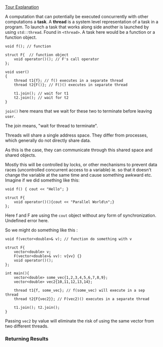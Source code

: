 [Tour Explanation](https://isocpp.org/files/papers/5-Tour-Util.pdf)

A computation that can potentially be executed concurrently with other computations a **task**. 
A **thread** is a system level representation of a task in a program. 
To launch a task that works along side another is launched by using `std::thread`. 
Found in `<thread>`. 
A task here would be a function or a function object. 

```
void f(); // function 

struct F{  // function object
	void operator()(); // F's call operator
};

void user()
{ 
	thread t1{f}; // f() executes in a separate thread
	thread t2{F()}; // F()() executes in separate thread

	t1.join(); // wait for t1
	t2.join(); // wait for t2
}
```

`join()` here means that we wait for these two to terminate before leaving `user`. 

The join means, "wait for thread to terminate". 

Threads will share a single address space. 
They differ from processes, which generally do not directly share data. 

As this is the case, they can communicate through this shared space and shared objects. 

Mostly this will be controlled by locks, or other mechanisms to prevent data races (uncontrolled concurrent access to a variable) ie. so that it doesn't change the variable at the same time and cause something awkward etc. 
Imagine if we did something like this: 
```
void f() { cout << "Hello"; }

struct F{ 
	void operator()(){cout << "Parallel World\n";}
};
```

Here f and F are using the `cout` object without any form of synchronization. 
Undefined error here. 

So we might do something like this : 

```
void f(vector<double>& v); // function do something with v

struct F{ 
	vector<double> v; 
	F(vector<double>& vv): v{vv} {}
	void operator()(); 
};

int main(){ 
	vector<double> some_vec{1,2,3,4,5,6,7,8,9};
	vector<double> vec2{10,11,12,13,14};

	thread t1{f, some_vec}; // f(some_vec) will execute in a sep thread
	thread t2{F{vec2}}; // F(vec2)() executes in a separate thread

	t1.join(); t2.join();
}
```


Passing `vec2` by value will eliminate the risk of using the same vector from two different threads. 

### Returning Results
